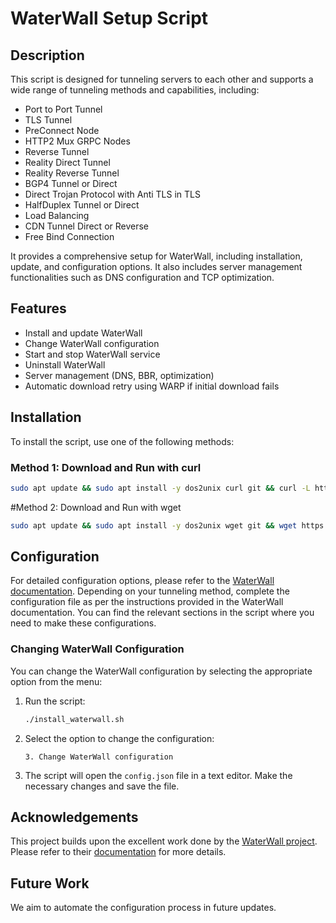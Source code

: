 # WaterWall Setup Script

## Description

This script is designed for tunneling servers to each other and supports a wide range of tunneling methods and capabilities, including:

- Port to Port Tunnel
- TLS Tunnel
- PreConnect Node
- HTTP2 Mux GRPC Nodes
- Reverse Tunnel
- Reality Direct Tunnel
- Reality Reverse Tunnel
- BGP4 Tunnel or Direct
- Direct Trojan Protocol with Anti TLS in TLS
- HalfDuplex Tunnel or Direct
- Load Balancing
- CDN Tunnel Direct or Reverse
- Free Bind Connection

It provides a comprehensive setup for WaterWall, including installation, update, and configuration options. It also includes server management functionalities such as DNS configuration and TCP optimization.

## Features

- Install and update WaterWall
- Change WaterWall configuration
- Start and stop WaterWall service
- Uninstall WaterWall
- Server management (DNS, BBR, optimization)
- Automatic download retry using WARP if initial download fails

## Installation

To install the script, use one of the following methods:

### Method 1: Download and Run with curl

```bash
sudo apt update && sudo apt install -y dos2unix curl git && curl -L https://raw.githubusercontent.com/ojooubeh/WaterWall-Run/main/install_waterwall.sh -o install_waterwall.sh && dos2unix install_waterwall.sh && chmod +x install_waterwall.sh && ./install_waterwall.sh
```
#Method 2: Download and Run with wget
```bash
sudo apt update && sudo apt install -y dos2unix wget git && wget https://raw.githubusercontent.com/ojooubeh/WaterWall-Run/main/install_waterwall.sh -O install_waterwall.sh && dos2unix install_waterwall.sh && chmod +x install_waterwall.sh && ./install_waterwall.sh
```
## Configuration

For detailed configuration options, please refer to the [WaterWall documentation](https://radkesvat.github.io/WaterWall-Docs/). Depending on your tunneling method, complete the configuration file as per the instructions provided in the WaterWall documentation. You can find the relevant sections in the script where you need to make these configurations.

### Changing WaterWall Configuration

You can change the WaterWall configuration by selecting the appropriate option from the menu:

1. Run the script:
    ```bash
    ./install_waterwall.sh
    ```
2. Select the option to change the configuration:
    ```plaintext
    3. Change WaterWall configuration
    ```
3. The script will open the `config.json` file in a text editor. Make the necessary changes and save the file.

## Acknowledgements

This project builds upon the excellent work done by the [WaterWall project](https://github.com/radkesvat/WaterWall). Please refer to their [documentation](https://radkesvat.github.io/WaterWall-Docs/) for more details.

## Future Work

We aim to automate the configuration process in future updates.
